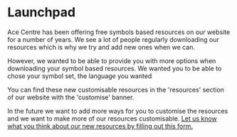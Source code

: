 # Launchpad

Ace Centre has been offering free symbols based resources on our website for a number of years. We see a lot of people regularly downloading our resources which is why we try and add new ones when we can.

However, we wanted to be able to provide you with more options when downloading your symbol based resources. We wanted you to be able to chose your symbol set, the language you wanted

You can find these new customisable resources in the 'resources' section of our website with the 'customise' banner.

In the future we want to add more ways for you to customise the resources and we want to make more of our resources customisable. [Let us know what you think about our new resources by filling out this form.](https://forms.office.com/r/E4jRZ5eyJu)
